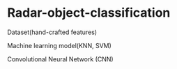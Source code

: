 # Radar-object-classification
Dataset(hand-crafted features)

Machine learning model(KNN, SVM)

Convolutional Neural Network (CNN) 
